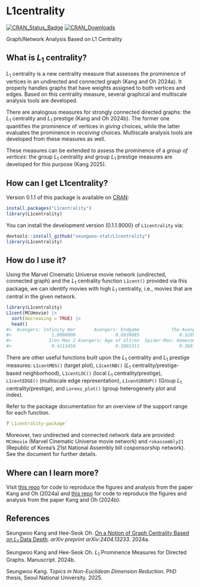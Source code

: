 
<!-- README.md is generated from README.Rmd. Please edit that file -->

# L1centrality

<!-- badges: start -->

[![CRAN_Status_Badge](https://www.r-pkg.org/badges/version/L1centrality)](https://CRAN.R-project.org/package=L1centrality)
[![CRAN_Downloads](https://cranlogs.r-pkg.org/badges/grand-total/L1centrality)](https://CRAN.R-project.org/package=L1centrality)

<!-- badges: end -->

Graph/Network Analysis Based on L1 Centrality

## What is *L*<sub>1</sub> centrality?

*L*<sub>1</sub> centrality is a new centrality measure that assesses the
prominence of vertices in an undirected and connected graph (Kang and Oh
2024a). It properly handles graphs that have weights assigned to both
vertices and edges. Based on this centrality measure, several graphical
and multiscale analysis tools are developed.

There are analogous measures for strongly connected directed graphs: the
*L*<sub>1</sub> centrality and *L*<sub>1</sub> prestige (Kang and Oh
2024b). The former one quantifies the prominence of vertices in *giving*
choices, while the latter evaluates the prominence in *receiving*
choices. Multiscale analysis tools are developed from these measures as
well.

These measures can be extended to assess the prominence of a *group of
vertices*: the group *L*<sub>1</sub> centrality and group
*L*<sub>1</sub> prestige measures are developed for this purpose (Kang
2025).

## How can I get L1centrality?

Version 0.1.1 of this package is available on
[CRAN](https://cran.r-project.org/package=L1centrality):

``` r
install.packages("L1centrality")
library(L1centrality)
```

You can install the development version (0.1.1.9000) of `L1centrality`
via:

``` r
devtools::install_github("seungwoo-stat/L1centrality")
library(L1centrality)
```

## How do I use it?

Using the Marvel Cinematic Universe movie network (undirected, connected
graph) and the *L*<sub>1</sub> centrality function `L1cent()` provided
via this package, we can identify movies with high *L*<sub>1</sub>
centrality, i.e., movies that are central in the given network.

``` r
library(L1centrality)
L1cent(MCUmovie) |> 
  sort(decreasing = TRUE) |> 
  head()
#>  Avengers: Infinity War       Avengers: Endgame            The Avengers 
#>               1.0000000               0.6939885               0.5269421 
#>              Iron Man 2 Avengers: Age of Ultron  Spider-Man: Homecoming 
#>               0.4113450               0.3865311               0.3691427
```

There are other useful functions built upon the *L*<sub>1</sub>
centrality and *L*<sub>1</sub> prestige measures: `L1centMDS()` (target
plot), `L1centNB()` (*L*<sub>1</sub> centrality/prestige-based
neighborhood), `L1centLOC()` (local *L*<sub>1</sub>
centrality/prestige), `L1centEDGE()` (multiscale edge representation),
`L1centGROUP()` (Group *L*<sub>1</sub> centrality/prestige), and
`Lorenz_plot()` (group heterogeneity plot and index).

Refer to the package documentation for an overview of the support range
for each function.

``` r
?`L1centrality-package`
```

Moreover, two undirected and connected network data are provided:
`MCUmovie` (Marvel Cinematic Universe movie network) and `rokassembly21`
(Republic of Korea’s 21st National Assembly bill cosponsorship network).
See the document for further details.

## Where can I learn more?

Visit [this repo](https://github.com/seungwoo-stat/L1centrality-paper)
for code to reproduce the figures and analysis from the paper Kang and
Oh (2024a) and [this
repo](https://github.com/seungwoo-stat/L1prestige-paper) for code to
reproduce the figures and analysis from the paper Kang and Oh (2024b).

## References

Seungwoo Kang and Hee-Seok Oh. [On a Notion of Graph Centrality Based on
*L*<sub>1</sub> Data Depth](http://arxiv.org/abs/2404.13233). *arXiv
preprint arXiv:2404.13233*. 2024a.

Seungwoo Kang and Hee-Seok Oh. *L*<sub>1</sub> Prominence Measures for
Directed Graphs. Manuscript. 2024b.

Seungwoo Kang. *Topics in Non-Euclidean Dimension Reduction*. PhD
thesis, Seoul National University. 2025.
